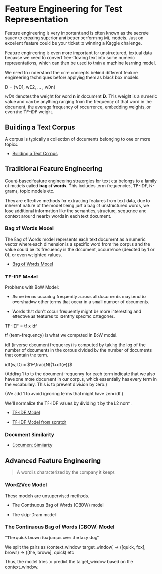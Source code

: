 # Feature Engineering for Test Representation

Feature engineering is very important and is often known as the secrete sauce to creating superior and better performing ML models. Just on excellent feature could be your ticket to winning a Kaggle challenge.

Feature engineering is even more important  for unstructured, textual data because we need to convert free-flowing text into some numeric representations, which can then be used to train a machine learning model.

We need to understand the core concepts behind different feature engineering techniques before applying them as black box models.

D = {wD1, wD2, ... , wDn}

_wDn_ denotes the weight for word **n** in document **D**.  This weight is a numeric value and can be anything ranging from the frequency of that word in the document, the average frequency of occurrence, embedding weights, or even the TF-IDF weight.

## Building a Text Corpus

A corpus is typically a collection of documents belonging to one or more topics.

- [Building a Text Corpus](building_a_text_corpus.py)

## Traditional Feature Engineering

Count-based feature engineering stratergies for text dta belongs to a family of models called **bag of words**. This includes term frequencies, TF-IDF, N-grams, topic models etc.

They are effective methods for extracting features from text data, due to inherent nature of the model being just a bag of unstructured words, we lose additional information like the semantics, structure, sequence and context around nearby words in each text document.

### Bag of Words Model

The Bag of Words model represents each text document as a numeric vector where each dimension is a specific word from the corpus and the value could be its frequency in the document, occurrence (denoted by 1 or 0), or even weighted values.

- [Bag of Words Model](bag_of_words_model.py)

### TF-IDF Model

Problems with BoW Model:

- Some terms occuring frequently across all documents may tend to overshadow other terms that occur in a small number of documents.

- Words that don't occur frequently might be more interesting and effective as features to identify specific categories.

TF-IDF  = tf x idf

tf (term-frequency) is what we computed in BoW model.

idf (inverse document frequency) is computed by taking the log of the number of documents in the corpus divided by the number of documents that contain the term.

idf(w, D) = $1+\frac{N}{1+df(w)}$

(Adding 1 to to the document frequency for each term indicate that we also have one more document in our corpus, which essentially has every term in the vocabulary. This is to prevent division by zero.)

(We add 1 to avoid ignoring terms that might have zero idf.)

We'll normalize the TF-IDF values by dividing it by the L2 norm.

- [TF-IDF Model](tf_idf_model.py)

- [TF-IDF Model from scratch](tf_idf_implementation.py)

### Document Similarity

- [Document Similarity](document_similarity.py)

## Advanced Feature Engineering

> A word is characterized by the company it keeps

### Word2Vec Model

These models are unsupervised methods.

- The Continuous Bag of Words (CBOW) model
 
- The skip-Gram model

### The Continuous Bag of Words (CBOW) Model

"The quick brown fox jumps over the lazy dog"

We split the pairs as (context_window, target_window) 
    -> ([quick, fox], brown)
    -> ([the, brown], quick) etc

Thus, the model tries to predict the target_window based on the context_window.

